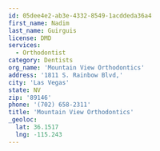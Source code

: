```yaml
---
id: 05dee4e2-ab3e-4332-8549-1acddeda36a4
first_name: Nadim
last_name: Guirguis
license: DMD
services:
  - Orthodontist
category: Dentists
org_name: 'Mountain View Orthodontics'
address: '1811 S. Rainbow Blvd,'
city: 'Las Vegas'
state: NV
zip: '89146'
phone: '(702) 658-2311'
title: 'Mountain View Orthodontics'
_geoloc:
  lat: 36.1517
  lng: -115.243
---
```

